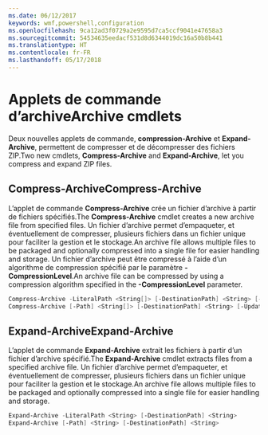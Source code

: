 ```yaml
---
ms.date: 06/12/2017
keywords: wmf,powershell,configuration
ms.openlocfilehash: 9ca12ad3f0729a2e9595d7ca5ccf9041e47658a3
ms.sourcegitcommit: 54534635eedacf531d8d6344019dc16a50b8b441
ms.translationtype: HT
ms.contentlocale: fr-FR
ms.lasthandoff: 05/17/2018
---
```

# <a name="archive-cmdlets"></a><span data-ttu-id="ef741-102">Applets de commande d’archive</span><span class="sxs-lookup"><span data-stu-id="ef741-102">Archive cmdlets</span></span>

<span data-ttu-id="ef741-103">Deux nouvelles applets de commande, **compression-Archive** et **Expand-Archive**, permettent de compresser et de décompresser des fichiers ZIP.</span><span class="sxs-lookup"><span data-stu-id="ef741-103">Two new cmdlets, **Compress-Archive** and **Expand-Archive**, let you compress and expand ZIP files.</span></span>

## <a name="compress-archive"></a><span data-ttu-id="ef741-104">Compress-Archive</span><span class="sxs-lookup"><span data-stu-id="ef741-104">Compress-Archive</span></span>
<span data-ttu-id="ef741-105">L’applet de commande **Compress-Archive** crée un fichier d’archive à partir de fichiers spécifiés.</span><span class="sxs-lookup"><span data-stu-id="ef741-105">The **Compress-Archive** cmdlet creates a new archive file from specified files.</span></span> <span data-ttu-id="ef741-106">Un fichier d’archive permet d’empaqueter, et éventuellement de compresser, plusieurs fichiers dans un fichier unique pour faciliter la gestion et le stockage.</span><span class="sxs-lookup"><span data-stu-id="ef741-106">An archive file allows multiple files to be packaged and optionally compressed into a single file for easier handling and storage.</span></span> <span data-ttu-id="ef741-107">Un fichier d’archive peut être compressé à l’aide d’un algorithme de compression spécifié par le paramètre **-CompressionLevel**.</span><span class="sxs-lookup"><span data-stu-id="ef741-107">An archive file can be compressed by using a compression algorithm specified in the **-CompressionLevel** parameter.</span></span>
```powershell
Compress-Archive -LiteralPath <String[]> [-DestinationPath] <String> [-Update] [-CompressionLevel <Microsoft.PowerShell.Commands.CompressionLevel>]
Compress-Archive [-Path] <String[]> [-DestinationPath] <String> [-Update] [-CompressionLevel <Microsoft.PowerShell.Commands.CompressionLevel>]
```

## <a name="expand-archive"></a><span data-ttu-id="ef741-108">Expand-Archive</span><span class="sxs-lookup"><span data-stu-id="ef741-108">Expand-Archive</span></span>
<span data-ttu-id="ef741-109">L’applet de commande **Expand-Archive** extrait les fichiers à partir d’un fichier d’archive spécifié.</span><span class="sxs-lookup"><span data-stu-id="ef741-109">The **Expand-Archive** cmdlet extracts files from a specified archive file.</span></span> <span data-ttu-id="ef741-110">Un fichier d’archive permet d’empaqueter, et éventuellement de compresser, plusieurs fichiers dans un fichier unique pour faciliter la gestion et le stockage.</span><span class="sxs-lookup"><span data-stu-id="ef741-110">An archive file allows multiple files to be packaged and optionally compressed into a single file for easier handling and storage.</span></span>
```powershell
Expand-Archive -LiteralPath <String> [-DestinationPath] <String>
Expand-Archive [-Path] <String> [-DestinationPath] <String>
```
